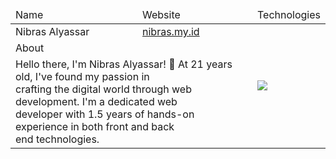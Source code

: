 <table>
    <thead>
        <tr>
            <td>Name</td>
            <td>Website</td>
            <td>Technologies</td>
        </tr>
    </thead>
    <tbody>
        <tr>
            <td>Nibras Alyassar</td>
            <td>
                <a href="https://nibras.my.id/">nibras.my.id</a>
            </td>
            <td rowspan="3">
                <img align="left" src="https://skillicons.dev/icons?i=laravel,go,react,nodejs,express,mongodb,php,tailwind,javascript,git,github,mysql,flask&perline=5" />
            </td>
        </tr>
        <tr>
          <td colspan="2">About</td>
        </tr>
        <tr>
            <td colspan="2"> 
                Hello there, I'm Nibras Alyassar! 👋 At 21 years old, I've found my passion in 
                <br /> crafting the digital world through web development. I'm a dedicated web 
                <br /> developer with 1.5 years of hands-on experience in both front and back 
                <br /> end technologies.
            </td>
        </tr>  
    </tbody>
</table>
